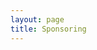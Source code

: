 ```yaml
---
layout: page
title: Sponsoring
---
```

<script setup>
import {
  VPTeamPage,
  VPTeamPageTitle,
  VPTeamMembers,
} from 'vitepress/theme';
import { siPatreon, siBuymeacoffee, siGithubsponsors } from 'simple-icons';
import { toInlineImgSvgString } from './.vitepress/utils/url.utils.ts'

const members = [
  {
    avatar: toInlineImgSvgString(siPatreon.svg.replace('<svg ', '<svg style="fill:#FF424D" ')),
    name: 'Patreon',
    title: 'Supporting us with a monthly subscription help us stabilize working schedule',
    sponsor: 'https://www.patreon.com/frsource'
  },
  {
    avatar: toInlineImgSvgString(siGithubsponsors.svg.replace('<svg ', '<svg style="fill:#EA4AAA" ')),
    name: 'Github Sponsors',
    title: 'See what you can gain by supporting us via Github Sponsors',
    sponsor: 'https://github.com/sponsors/FRSOURCE/'
  },
  {
    avatar: toInlineImgSvgString(siBuymeacoffee.svg.replace('<svg ', '<svg style="fill:#FFDD00" ')),
    name: 'But me a coffee',
    title: 'Help us by buying a coffee and/or a beer 🍻',
    sponsor: 'https://www.buymeacoffee.com/FRSOURCE'
  }
]
</script>

<VPTeamPage class="sponsoring-page">
  <VPTeamPageTitle>
    <template #title>
      Sponsor us
    </template>
    <template #lead>
This sponsorship is meant to be an additional booster to help us keep working on OS libraries and to balance expenses spent on open-source work.
    </template>
  </VPTeamPageTitle>
  <VPTeamMembers :members="members" />
</VPTeamPage>

<style>
.sponsoring-page .avatar-img { padding: 25%; border-radius: 0; }
</style>
